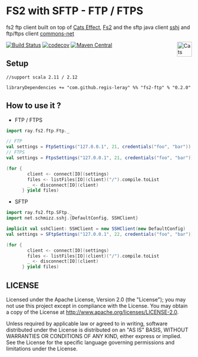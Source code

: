 # FS2 with SFTP - FTP / FTPS

fs2 ftp client built on top of [Cats Effect](https://typelevel.org/cats-effect/), [Fs2](http://fs2.io/) and the sftp java client [sshj](https://github.com/hierynomus/sshj) and ftp/ftps client [commons-net](https://commons.apache.org/proper/commons-net/) 

[![Build Status](https://travis-ci.org/regis-leray/fs2-ftp.svg?branch=master)](https://travis-ci.org/regis-leray/fs2-ftp)
[![codecov](https://codecov.io/gh/regis-leray/fs2-ftp/branch/master/graph/badge.svg)](https://codecov.io/gh/regis-leray/fs2-ftp)
[![Maven Central](https://img.shields.io/maven-central/v/com.github.regis-leray/fs2-ftp_2.12.svg)](http://search.maven.org/#search%7Cga%7C1%7Cfs2-ftp) 
<a href="https://typelevel.org/cats/"><img src="https://typelevel.org/cats/img/cats-badge.svg" height="40px" align="right" alt="Cats friendly" /></a>

Setup
-----

```
//support scala 2.11 / 2.12

libraryDependencies += "com.github.regis-leray" %% "fs2-ftp" % "0.2.0"
```

How to use it ?
---

* FTP / FTPS

```scala
import ray.fs2.ftp.Ftp._

// FTP
val settings = FtpSettings("127.0.0.1", 21, credentials("foo", "bar"))
// FTPS
val settings = FtpsSettings("127.0.0.1", 21, credentials("foo", "bar"))

(for {
        client <- connect[IO](settings)
        files <- listFiles[IO](client)("/").compile.toList
        _ <- disconnect[IO](client)
      } yield files)      
 ```

* SFTP

```scala
import ray.fs2.ftp.SFtp._
import net.schmizz.sshj.{DefaultConfig, SSHClient}

implicit val sshClient: SSHClient = new SSHClient(new DefaultConfig)
val settings = SFtpSettings("127.0.0.1", 22, credentials("foo", "bar"))

(for {
        client <- connect[IO](settings)
        files <- listFiles[IO](client)("/").compile.toList
        _ <- disconnect[IO](client)
      } yield files)      
 ```

## LICENSE

Licensed under the Apache License, Version 2.0 (the "License"); you may not use this project except in compliance with
the License. You may obtain a copy of the License at http://www.apache.org/licenses/LICENSE-2.0.

Unless required by applicable law or agreed to in writing, software distributed under the License is distributed on an
"AS IS" BASIS, WITHOUT WARRANTIES OR CONDITIONS OF ANY KIND, either express or implied. See the License for the specific
language governing permissions and limitations under the License.
